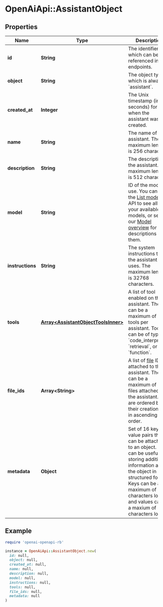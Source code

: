 # OpenAiApi::AssistantObject

## Properties

| Name | Type | Description | Notes |
| ---- | ---- | ----------- | ----- |
| **id** | **String** | The identifier, which can be referenced in API endpoints. |  |
| **object** | **String** | The object type, which is always &#x60;assistant&#x60;. |  |
| **created_at** | **Integer** | The Unix timestamp (in seconds) for when the assistant was created. |  |
| **name** | **String** | The name of the assistant. The maximum length is 256 characters.  |  |
| **description** | **String** | The description of the assistant. The maximum length is 512 characters.  |  |
| **model** | **String** | ID of the model to use. You can use the [List models](/docs/api-reference/models/list) API to see all of your available models, or see our [Model overview](/docs/models/overview) for descriptions of them.  |  |
| **instructions** | **String** | The system instructions that the assistant uses. The maximum length is 32768 characters.  |  |
| **tools** | [**Array&lt;AssistantObjectToolsInner&gt;**](AssistantObjectToolsInner.md) | A list of tool enabled on the assistant. There can be a maximum of 128 tools per assistant. Tools can be of types &#x60;code_interpreter&#x60;, &#x60;retrieval&#x60;, or &#x60;function&#x60;.  |  |
| **file_ids** | **Array&lt;String&gt;** | A list of [file](/docs/api-reference/files) IDs attached to this assistant. There can be a maximum of 20 files attached to the assistant. Files are ordered by their creation date in ascending order.  |  |
| **metadata** | **Object** | Set of 16 key-value pairs that can be attached to an object. This can be useful for storing additional information about the object in a structured format. Keys can be a maximum of 64 characters long and values can be a maxium of 512 characters long.  |  |

## Example

```ruby
require 'openai-openapi-rb'

instance = OpenAiApi::AssistantObject.new(
  id: null,
  object: null,
  created_at: null,
  name: null,
  description: null,
  model: null,
  instructions: null,
  tools: null,
  file_ids: null,
  metadata: null
)
```

